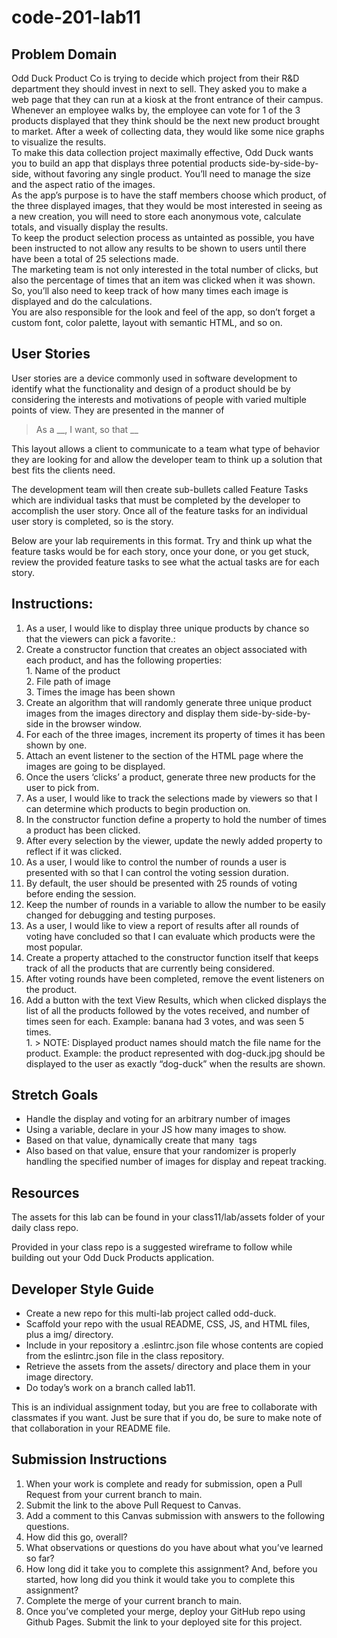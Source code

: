 # code-201-lab11

## Problem Domain
Odd Duck Product Co is trying to decide which project from their R&D department they should invest in next to sell. They asked you to make a web page that they can run at a kiosk at the front entrance of their campus. Whenever an employee walks by, the employee can vote for 1 of the 3 products displayed that they think should be the next new product brought to market. After a week of collecting data, they would like some nice graphs to visualize the results.   
To make this data collection project maximally effective, Odd Duck wants you to build an app that displays three potential products side-by-side-by-side, without favoring any single product. You’ll need to manage the size and the aspect ratio of the images.   
As the app’s purpose is to have the staff members choose which product, of the three displayed images, that they would be most interested in seeing as a new creation, you will need to store each anonymous vote, calculate totals, and visually display the results.   
To keep the product selection process as untainted as possible, you have been instructed to not allow any results to be shown to users until there have been a total of 25 selections made.   
The marketing team is not only interested in the total number of clicks, but also the percentage of times that an item was clicked when it was shown. So, you’ll also need to keep track of how many times each image is displayed and do the calculations.   
You are also responsible for the look and feel of the app, so don’t forget a custom font, color palette, layout with semantic HTML, and so on.   

## User Stories
User stories are a device commonly used in software development to identify what the functionality and design of a product should be by considering the interests and motivations of people with varied multiple points of view. They are presented in the manner of

> As a __, I want, so that __

This layout allows a client to communicate to a team what type of behavior they are looking for and allow the developer team to think up a solution that best fits the clients need.   

The development team will then create sub-bullets called Feature Tasks which are individual tasks that must be completed by the developer to accomplish the user story. Once all of the feature tasks for an individual user story is completed, so is the story.   

Below are your lab requirements in this format. Try and think up what the feature tasks would be for each story, once your done, or you get stuck, review the provided feature tasks to see what the actual tasks are for each story.   

## Instructions:
1. As a user, I would like to display three unique products by chance so that the viewers can pick a favorite.:   
  1.  Create a constructor function that creates an object associated with each product, and has the following properties:   
    1. Name of the product   
    2. File path of image   
    3. Times the image has been shown   
  2. Create an algorithm that will randomly generate three unique product images from the images directory and display them side-by-side-by-side in the browser window.   
  3. For each of the three images, increment its property of times it has been shown by one.   
  4. Attach an event listener to the section of the HTML page where the images are going to be displayed.   
  5. Once the users ‘clicks’ a product, generate three new products for the user to pick from.   
2. As a user, I would like to track the selections made by viewers so that I can determine which products to begin production on.   
  1. In the constructor function define a property to hold the number of times a product has been clicked.   
  2. After every selection by the viewer, update the newly added property to reflect if it was clicked.   
3. As a user, I would like to control the number of rounds a user is presented with so that I can control the voting session duration.   
  1. By default, the user should be presented with 25 rounds of voting before ending the session.   
  2. Keep the number of rounds in a variable to allow the number to be easily changed for debugging and testing purposes.   
4. As a user, I would like to view a report of results after all rounds of voting have concluded so that I can evaluate which products were the most popular.   
  1. Create a property attached to the constructor function itself that keeps track of all the products that are currently being considered.   
  2. After voting rounds have been completed, remove the event listeners on the product.    
  3. Add a button with the text View Results, which when clicked displays the list of all the products followed by the votes received, and number of times seen for each. Example: banana had 3 votes, and was seen 5 times.   
    1. > NOTE: Displayed product names should match the file name for the product. Example: the product represented with dog-duck.jpg should be displayed to the user as exactly “dog-duck” when the results are shown.   

## Stretch Goals
- Handle the display and voting for an arbitrary number of images
- Using a variable, declare in your JS how many images to show.
- Based on that value, dynamically create that many <img> tags
- Also based on that value, ensure that your randomizer is properly handling the specified number of images for display and repeat tracking.

## Resources
The assets for this lab can be found in your class11/lab/assets folder of your daily class repo.

Provided in your class repo is a suggested wireframe to follow while building out your Odd Duck Products application.

## Developer Style Guide
- Create a new repo for this multi-lab project called odd-duck.
- Scaffold your repo with the usual README, CSS, JS, and HTML files, plus a img/ directory.
- Include in your repository a .eslintrc.json file whose contents are copied from the eslintrc.json file in the class repository.
- Retrieve the assets from the assets/ directory and place them in your image directory.
- Do today’s work on a branch called lab11.

This is an individual assignment today, but you are free to collaborate with classmates if you want. Just be sure that if you do, be sure to make note of that collaboration in your README file.

## Submission Instructions
1. When your work is complete and ready for submission, open a Pull Request from your current branch to main.
2. Submit the link to the above Pull Request to Canvas.
3. Add a comment to this Canvas submission with answers to the following questions.
  1. How did this go, overall?
  2. What observations or questions do you have about what you’ve learned so far? 
  3. How long did it take you to complete this assignment? And, before you started, how long did you think it would take you to complete this assignment?
4. Complete the merge of your current branch to main.
5. Once you’ve completed your merge, deploy your GitHub repo using Github Pages. Submit the link to your deployed site for this project.
